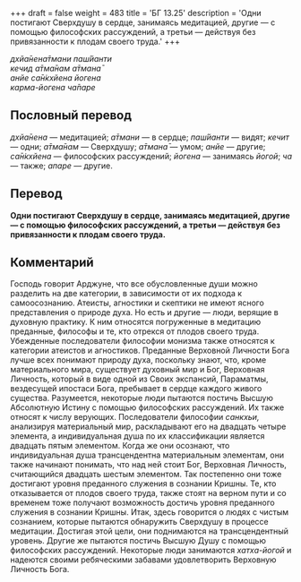 +++
draft = false
weight = 483
title = 'БГ 13.25'
description = 'Одни постигают Сверхдушу в сердце, занимаясь медитацией, другие — с помощью философских рассуждений, а третьи — действуя без привязанности к плодам своего труда.'
+++

_дхйа̄нена̄тмани паш́йанти  
кечид а̄тма̄нам а̄тмана̄  
анйе са̄н̇кхйена йогена  
карма-йогена ча̄паре_

## Пословный перевод

_дхйа̄нена_ — медитацией; _а̄тмани_ — в сердце; _паш́йанти_ — видят; _кечит_ — одни; _а̄тма̄нам_ — Сверхдушу; _а̄тмана̄_ — умом; _анйе_ — другие; _са̄н̇кхйена_ — философских рассуждений; _йогена_ — занимаясь _йогой_; _ча_ — также; _апаре_ — другие.

## Перевод

**Одни постигают Сверхдушу в сердце, занимаясь медитацией, другие — с помощью философских рассуждений, а третьи — действуя без привязанности к плодам своего труда.**

## Комментарий

Господь говорит Арджуне, что все обусловленные души можно разделить на две категории, в зависимости от их подхода к самоосознанию. Атеисты, агностики и скептики не имеют ясного представления о природе духа. Но есть и другие — люди, верящие в духовную практику. К ним относятся погруженные в медитацию преданные, философы и те, кто отрекся от плодов своего труда. Убежденные последователи философии монизма также относятся к категории атеистов и агностиков. Преданные Верховной Личности Бога лучше всех понимают природу духа, поскольку знают, что, кроме материального мира, существует духовный мир и Бог, Верховная Личность, который в виде одной из Своих экспансий, Параматмы, вездесущей ипостаси Бога, пребывает в сердце каждого живого существа. Разумеется, некоторые люди пытаются постичь Высшую Абсолютную Истину с помощью философских рассуждений. Их также относят к числу верующих. Последователи философии _санкхьи,_ анализируя материальный мир, раскладывают его на двадцать четыре элемента, а индивидуальная душа по их классификации является двадцать пятым элементом. Когда же они осознают, что индивидуальная душа трансцендентна материальным элементам, они также начинают понимать, что над ней стоит Бог, Верховная Личность, считающийся двадцать шестым элементом. Так постепенно они тоже достигают уровня преданного служения в сознании Кришны. Те, кто отказывается от плодов своего труда, также стоят на верном пути и со временем тоже получают возможность достичь уровня преданного служения в сознании Кришны. Итак, здесь говорится о людях с чистым сознанием, которые пытаются обнаружить Сверхдушу в процессе медитации. Достигая этой цели, они поднимаются на трансцендентный уровень. Другие же пытаются постичь Высшую Душу с помощью философских рассуждений. Некоторые люди занимаются _хатха-йогой_ и надеются своими ребяческими забавами удовлетворить Верховную Личность Бога.
